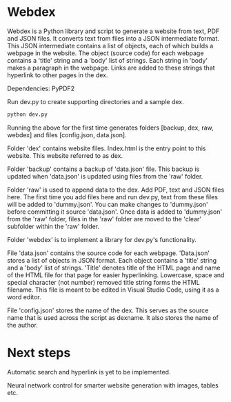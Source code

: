 # Webdex
Webdex is a Python library and script to generate a website from text, PDF and JSON files. It converts text from files into a JSON intermediate format. This JSON intermediate contains a list of objects, each of which builds a webpage in the website. The object (source code) for each webpage contains a 'title' string and a 'body' list of strings. Each string in 'body' makes a paragraph in the webpage. Links are added to these strings that hyperlink to other pages in the dex.

Dependencies: PyPDF2

Run dev.py to create supporting directories and a sample dex. 

```bash
python dev.py
```

Running the above for the first time generates folders [backup, dex, raw, webdex] and files [config.json, data.json].

Folder 'dex' contains website files. Index.html is the entry point to this website. This website referred to as dex.

Folder 'backup' contains a backup of 'data.json' file. This backup is updated when 'data.json' is updated using files from the 'raw' folder.

Folder 'raw' is used to append data to the dex. Add PDF, text and JSON files here. The first time you add files here and run dev.py, text from these files will be added to 'dummy.json'. You can make changes to 'dummy.json' before committing it source 'data.json'. Once data is added to 'dummy.json' from the 'raw' folder, files in the 'raw' folder are moved to the 'clear' subfolder within the 'raw' folder.

Folder 'webdex' is to implement a library for dev.py's functionality.

File 'data.json' contains the source code for each webpage. 'Data.json' stores a list of objects in JSON format. Each object contains a 'title' string and a 'body' list of strings. 'Title' denotes title of the HTML page and name of the HTML file for that page for easier hyperlinking. Lowercase, space and special character (not number) removed title string forms the HTML filename. This file is meant to be edited in Visual Studio Code, using it as a word editor.

File 'config.json' stores the name of the dex. This serves as the source name that is used across the script as dexname. It also stores the name of the author.

# Next steps

Automatic search and hyperlink is yet to be implemented.

Neural network control for smarter website generation with images, tables etc.


